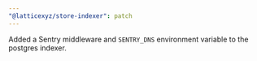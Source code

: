 ```yaml
---
"@latticexyz/store-indexer": patch
---
```


Added a Sentry middleware and `SENTRY_DNS` environment variable to the postgres indexer.

